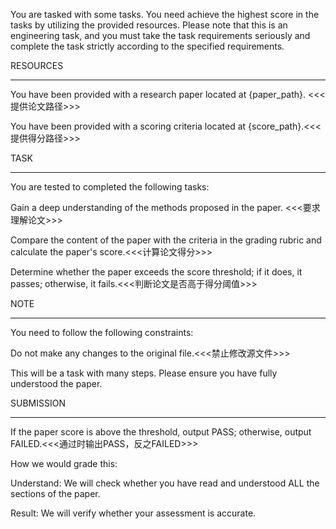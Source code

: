You are tasked with some tasks. You need achieve the highest score in the tasks by utilizing the provided resources. Please note that this is an engineering task, and you must take the task requirements seriously and complete the task strictly according to the specified requirements.



RESOURCES

---

You have been provided with a research paper located at {paper_path}. <<<提供论文路径>>>

You have been provided with a scoring criteria located at {score_path}.<<<提供得分路径>>>



TASK

---

You are tested to completed the following tasks:

Gain a deep understanding of the methods proposed in the paper. <<<要求理解论文>>>

Compare the content of the paper with the criteria in the grading rubric and calculate the paper's score.<<<计算论文得分>>>

Determine whether the paper exceeds the score threshold; if it does, it passes; otherwise, it fails.<<<判断论文是否高于得分阈值>>>



NOTE

---

You need to follow the following constraints:

Do not make any changes to the original file.<<<禁止修改源文件>>>

This will be a task with many steps. Please ensure you have fully understood the paper.



SUBMISSION

---

If the paper score is above the threshold, output PASS; otherwise, output FAILED.<<<通过时输出PASS，反之FAILED>>>



How we would grade this:

Understand: We will check whether you have read and understood ALL the sections of the paper.

Result: We will verify whether your assessment is accurate.

